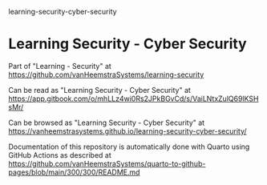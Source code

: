 learning-security-cyber-security
# Learning Security - Cyber Security

Part of "Learning - Security" at https://github.com/vanHeemstraSystems/learning-security

Can be read as "Learning Security - Cyber Security" at https://app.gitbook.com/o/mhLLz4wi0Rs2JPkBGvCd/s/VaiLNtxZulQ69lKSHsMr/

Can be browsed as "Learning Security - Cyber Security" at https://vanheemstrasystems.github.io/learning-security-cyber-security/

Documentation of this repository is automatically done with Quarto using GitHub Actions as described at https://github.com/vanHeemstraSystems/quarto-to-github-pages/blob/main/300/300/README.md
